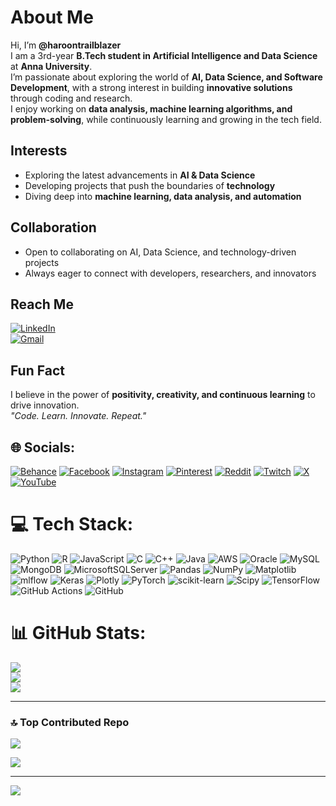 # About Me
Hi, I’m **@haroontrailblazer**  
I am a 3rd-year **B.Tech student in Artificial Intelligence and Data Science** at **Anna University**.  
I’m passionate about exploring the world of **AI, Data Science, and Software Development**, with a strong interest in building **innovative solutions** through coding and research.  
I enjoy working on **data analysis, machine learning algorithms, and problem-solving**, while continuously learning and growing in the tech field.  

## Interests
- Exploring the latest advancements in **AI & Data Science**  
- Developing projects that push the boundaries of **technology**  
- Diving deep into **machine learning, data analysis, and automation**  

## Collaboration
- Open to collaborating on AI, Data Science, and technology-driven projects  
- Always eager to connect with developers, researchers, and innovators  

## Reach Me
[![LinkedIn](https://img.shields.io/badge/LinkedIn-Profile-blue?style=flat&logo=linkedin)](https://www.linkedin.com/in/haroon-k-m-861b8a255)  
[![Gmail](https://img.shields.io/badge/Email-haroontrailblazer-red?style=flat&logo=gmail)](mailto:your-email@example.com)  

## Fun Fact
I believe in the power of **positivity, creativity, and continuous learning** to drive innovation.  
*"Code. Learn. Innovate. Repeat."*


## 🌐 Socials:
[![Behance](https://img.shields.io/badge/Behance-1769ff?logo=behance&logoColor=white)](https://behance.net/https://www.behance.net/haroon5) [![Facebook](https://img.shields.io/badge/Facebook-%231877F2.svg?logo=Facebook&logoColor=white)](https://facebook.com/Haroon) [![Instagram](https://img.shields.io/badge/Instagram-%23E4405F.svg?logo=Instagram&logoColor=white)](https://instagram.com/haroontrailblazer) [![Pinterest](https://img.shields.io/badge/Pinterest-%23E60023.svg?logo=Pinterest&logoColor=white)](https://pinterest.com/haroontrailblazer) [![Reddit](https://img.shields.io/badge/Reddit-%23FF4500.svg?logo=Reddit&logoColor=white)](https://reddit.com/user/Haroon_trailblazer) [![Twitch](https://img.shields.io/badge/Twitch-%239146FF.svg?logo=Twitch&logoColor=white)](https://twitch.tv/haroontrailblazer) [![X](https://img.shields.io/badge/X-black.svg?logo=X&logoColor=white)](https://x.com/@haroonTrailblaz) [![YouTube](https://img.shields.io/badge/YouTube-%23FF0000.svg?logo=YouTube&logoColor=white)](https://youtube.com/@@haroon144-e2j) 

# 💻 Tech Stack:
![Python](https://img.shields.io/badge/python-3670A0?style=plastic&logo=python&logoColor=ffdd54) ![R](https://img.shields.io/badge/r-%23276DC3.svg?style=plastic&logo=r&logoColor=white) ![JavaScript](https://img.shields.io/badge/javascript-%23323330.svg?style=plastic&logo=javascript&logoColor=%23F7DF1E) ![C](https://img.shields.io/badge/c-%2300599C.svg?style=plastic&logo=c&logoColor=white) ![C++](https://img.shields.io/badge/c++-%2300599C.svg?style=plastic&logo=c%2B%2B&logoColor=white) ![Java](https://img.shields.io/badge/java-%23ED8B00.svg?style=plastic&logo=openjdk&logoColor=white) ![AWS](https://img.shields.io/badge/AWS-%23FF9900.svg?style=plastic&logo=amazon-aws&logoColor=white) ![Oracle](https://img.shields.io/badge/Oracle-F80000?style=plastic&logo=oracle&logoColor=white) ![MySQL](https://img.shields.io/badge/mysql-4479A1.svg?style=plastic&logo=mysql&logoColor=white) ![MongoDB](https://img.shields.io/badge/MongoDB-%234ea94b.svg?style=plastic&logo=mongodb&logoColor=white) ![MicrosoftSQLServer](https://img.shields.io/badge/Microsoft%20SQL%20Server-CC2927?style=plastic&logo=microsoft%20sql%20server&logoColor=white) ![Pandas](https://img.shields.io/badge/pandas-%23150458.svg?style=plastic&logo=pandas&logoColor=white) ![NumPy](https://img.shields.io/badge/numpy-%23013243.svg?style=plastic&logo=numpy&logoColor=white) ![Matplotlib](https://img.shields.io/badge/Matplotlib-%23ffffff.svg?style=plastic&logo=Matplotlib&logoColor=black) ![mlflow](https://img.shields.io/badge/mlflow-%23d9ead3.svg?style=plastic&logo=numpy&logoColor=blue) ![Keras](https://img.shields.io/badge/Keras-%23D00000.svg?style=plastic&logo=Keras&logoColor=white) ![Plotly](https://img.shields.io/badge/Plotly-%233F4F75.svg?style=plastic&logo=plotly&logoColor=white) ![PyTorch](https://img.shields.io/badge/PyTorch-%23EE4C2C.svg?style=plastic&logo=PyTorch&logoColor=white) ![scikit-learn](https://img.shields.io/badge/scikit--learn-%23F7931E.svg?style=plastic&logo=scikit-learn&logoColor=white) ![Scipy](https://img.shields.io/badge/SciPy-%230C55A5.svg?style=plastic&logo=scipy&logoColor=%white) ![TensorFlow](https://img.shields.io/badge/TensorFlow-%23FF6F00.svg?style=plastic&logo=TensorFlow&logoColor=white) ![GitHub Actions](https://img.shields.io/badge/github%20actions-%232671E5.svg?style=plastic&logo=githubactions&logoColor=white) ![GitHub](https://img.shields.io/badge/github-%23121011.svg?style=plastic&logo=github&logoColor=white)
# 📊 GitHub Stats:
![](https://github-readme-stats.vercel.app/api?username=haroontrailblazer&theme=highcontrast&hide_border=false&include_all_commits=true&count_private=true)<br/>
![](https://github-readme-streak-stats.herokuapp.com/?user=haroontrailblazer&theme=highcontrast&hide_border=false)<br/>
![](https://github-readme-stats.vercel.app/api/top-langs/?username=haroontrailblazer&theme=highcontrast&hide_border=false&include_all_commits=true&count_private=true&layout=compact)<br/>

---
### 🔝 Top Contributed Repo
![](https://github-contributor-stats.vercel.app/api?username=haroontrailblazer&limit=5&theme=highcontrast&combine_all_yearly_contributions=true)


![](https://quotes-github-readme.vercel.app/api?type=horizontal&theme=radical)


---
[![](https://visitcount.itsvg.in/api?id=haroontrailblazer&icon=6&color=9)](https://visitcount.itsvg.in)

<!-- Proudly created with GPRM ( https://gprm.itsvg.in ) -->
